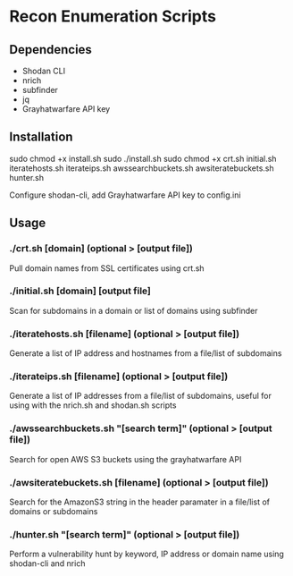 # Recon Enumeration Scripts

## Dependencies

- Shodan CLI
- nrich
- subfinder
- jq
- Grayhatwarfare API key

## Installation

sudo chmod +x install.sh
sudo ./install.sh
sudo chmod +x crt.sh initial.sh iteratehosts.sh iterateips.sh awssearchbuckets.sh awsiteratebuckets.sh hunter.sh

Configure shodan-cli, add Grayhatwarfare API key to config.ini

## Usage

### ./crt.sh [domain] (optional > [output file])

Pull domain names from SSL certificates using crt.sh

### ./initial.sh [domain] [output file]

Scan for subdomains in a domain or list of domains using subfinder

### ./iteratehosts.sh [filename] (optional > [output file])

Generate a list of IP address and hostnames from a file/list of subdomains

### ./iterateips.sh [filename] (optional > [output file])

Generate a list of IP addresses from a file/list of subdomains, useful for using with the nrich.sh and shodan.sh scripts

### ./awssearchbuckets.sh "[search term]" (optional > [output file])

Search for open AWS S3 buckets using the grayhatwarfare API

### ./awsiteratebuckets.sh [filename] (optional > [output file])

Search for the AmazonS3 string in the header paramater in a file/list of domains or subdomains

### ./hunter.sh "[search term]" (optional > [output file])

Perform a vulnerability hunt by keyword, IP address or domain name using shodan-cli and nrich
